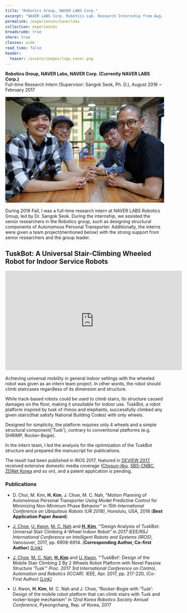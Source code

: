```yaml
---
title: "Robotics Group, NAVER LABS Corp."
excerpt: "NAVER LABS Corp. Robotics Lab. Research Internship from Aug. 2016 to Feb. 2017"
permalink: /experiences/naverlabs
collection: experiences
breadcrumb: true
share: true
classes: wide
read_time: false
header:
  teaser: /assets/images/logo_naver.png
---
```


**Robotics Group, NAVER Labs, NAVER Corp. (Currently NAVER LABS Corp.)**  
Full-time Research Intern (Supervisor: Sangok Seok, Ph. D.), August 2016 ~ February 2017

![NAVER LABS 2nd Super Interns!](/assets/images/robotics_header.jpg)

During 2016 Fall, I was a full-time research intern at NAVER LABS Robotics Group, led by Dr. Sangok Seok. During the internship, we assisted the senior researchers in the Robotics group, such as designing structural components of Autonomous Personal Transporter. Additionally, the interns were given a team project(mentioned below) with the strong support from senior researchers and the group leader. 


## TuskBot: A Universal Stair-Climbing Wheeled Robot for Indoor Service Robots ##

<iframe width="560" height="315" src="https://www.youtube.com/embed/IULJ0DS0BqU" frameborder="0" allow="autoplay; encrypted-media" allowfullscreen></iframe>

Achieving universal mobility in general indoor settings with the wheeled robot was given as an intern team project. In other words, the robot should climb staircases regardless of its dimension and structure. 

While track-based robots could be used to climb stairs, its structure caused damages on the floor, making it unsuitable for indoor use. TuskBot, a robot platform inspired by tusk of rhinos and elephants, successfully climbed any given stairs(that satisfy National Building Codes) with only wheels. 

Designed for simplicity, the platform requires only 4 wheels and a simple structural component('Tusk'), contrary to conventional platforms (e.g. SHRIMP, Rocker-Bogie).

In the intern team, I led the analysis for the optimization of the TuskBot structure and prepared the manuscript for publications.

The result had been published in IROS 2017, featured in [DEVIEW 2017](https://youtu.be/im0Xpmn_in0?t=29m34s), received extensive domestic media coverage ([Chosun-ilbo](http://biz.chosun.com/site/data/html_dir/2017/06/25/2017062501522.html), [SBS-CNBC](http://sbscnbc.sbs.co.kr/read.jsp?pmArticleId=10000878098), [ZDNet Korea](http://www.zdnet.co.kr/news/news_view.asp?artice_id=20171016113135) and so on), and a patent application is pending. 


### Publications ###
* D. Choi, M. Kim, **H. Kim**, J. Choe, M. C. Nah, “Motion Planning of Autonomous Personal Transporter Using Model Predictive Control for Minimizing Non-Minimum Phase Behavior” in *15th International Conference on Ubiquitous Robots (UR 2018)*, Honolulu, USA, 2018 (**Best Application Paper Award**)

* <u>J. Choe</u>, <u>U. Kwon</u>, <u>M. C. Nah</u> and **<u>H. Kim</u>**, “‘Design Analysis of TuskBot: Universal Stair Climbing 4-Wheel Indoor Robot” in *2017 IEEE/RSJ International Conference on Intelligent Robots and Systems (IROS)*, Vancouver, 2017, pp. 6908-6914. (**Corresponding Author, Co-first Author**) [[Link]](http://ieeexplore.ieee.org/document/8206614/)

* <u>J. Choe</u>, <u>M. C. Nah</u>, **<u>H. Kim</u>** and <u>U. Kwon</u>, “‘TuskBot’: Design of the Mobile Stair Climbing 2 By 2 Wheels Robot Platform with Novel Passive Structure ‘Tusk’” *Proc. 2017 3rd International Conference on Control, Automation and Robotics (ICCAR)*. IEEE, Apr. 2017, pp. 217-220, 
(Co-First Author) [[Link]](https://ieeexplore.ieee.org/document/7942690/)

* U. Kwon, **H. Kim**, M. C. Nah and J. Choe, “Rocker-Bogie with ‘Tusk’: Design of the mobile robot platform that can climb stairs with Tusk and rocker-bogie mechanism” in *12nd Korea Robotics Society Annual Conference*, Pyeongchang, Rep. of Korea, 2017 